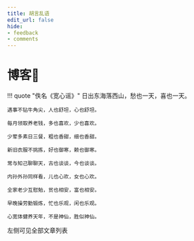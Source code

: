 ```yaml
---
title: 胡言乱语
edit_url: false
hide:
- feedback
- comments
---
```


# 博客📕

!!! quote "佚名《宽心谣》"
	日出东海落西山，愁也一天，喜也一天。

    遇事不钻牛角尖，人也舒坦，心也舒坦。
    
    每月领取养老钱，多也喜欢，少也喜欢。
    
    少荤多素日三餐，粗也香甜，细也香甜。
    
    新旧衣服不挑拣，好也御寒，赖也御寒。
    
    常与知己聊聊天，古也谈谈，今也谈谈。
    
    内孙外孙同样看，儿也心欢，女也心欢。
    
    全家老少互慰勉，贫也相安，富也相安。
    
    早晚操劳勤锻炼，忙也乐观，闲也乐观。
    
    心宽体健养天年，不是神仙，胜似神仙。

左侧可见全部文章列表
